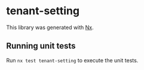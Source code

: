 # tenant-setting

This library was generated with [Nx](https://nx.dev).

## Running unit tests

Run `nx test tenant-setting` to execute the unit tests.
